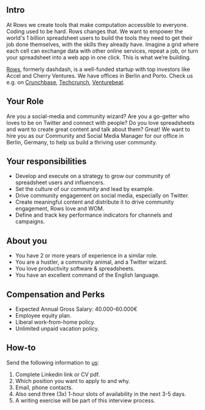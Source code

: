 ## Intro
At Rows we create tools that make computation accessible to everyone.
Coding used to be hard. Rows changes that. We want to empower the world's 1 billion spreadsheet users to build the tools they need to get their job done themselves, with the skills they already have. Imagine a grid where each cell can exchange data with other online services, repeat a job, or turn your spreadsheet into a web app in one click. This is what we’re building.

[Rows](https://rows.com/), formerly dashdash, is a well-funded startup with top investors like Accel and Cherry Ventures. We have offices in Berlin and Porto. Check us e.g. on [Crunchbase](https://www.crunchbase.com/organization/dashdash), [Techcrunch](https://techcrunch.com/2018/05/16/dashdash-a-platform-to-create-web-apps-using-only-spreadsheet-skills-nabs-8m-led-by-accel/), [Venturebeat](https://venturebeat.com/2018/05/16/accel-leads-8-million-investment-in-dashdash-to-create-web-apps-from-spreadsheets/).

## Your Role
Are you a social-media and community wizard? Are you a go-getter who loves to be on Twitter and connect with people? Do you love spreadsheets and want to create great content and talk about them? Great! We want to hire you as our Community and Social Media Manager for our office in Berlin, Germany, to help us build a thriving user community. 

## Your responsibilities
- Develop and execute on a strategy to grow our community of spreadsheet users and influencers.
- Set the culture of our community and lead by example.
- Drive community engagement on social media, especially on Twitter.
- Create meaningful content and distribute it to drive community engagement, Rows love and WOM.
- Define and track key performance indicators for channels and campaigns.

## About you
- You have 2 or more years of experience in a similar role. 
- You are a hustler, a community animal, and a Twitter wizard.
- You love productivity software & spreadsheets.
- You have an excellent command of the English language. 

## Compensation and Perks
- Expected Annual Gross Salary: 40.000-60.000€
- Employee equity plan.
- Liberal work-from-home policy.
- Unlimited unpaid vacation policy.

## How-to
Send the following information to [us](mailto:join@rows.com):
1. Complete Linkedin link or CV pdf.
1. Which position you want to apply to and why.
1. Email, phone contacts.
1. Also send three (3x) 1-hour slots of availability in the next 3-5 days.
1. A writing exercise will be part of this interview process.
